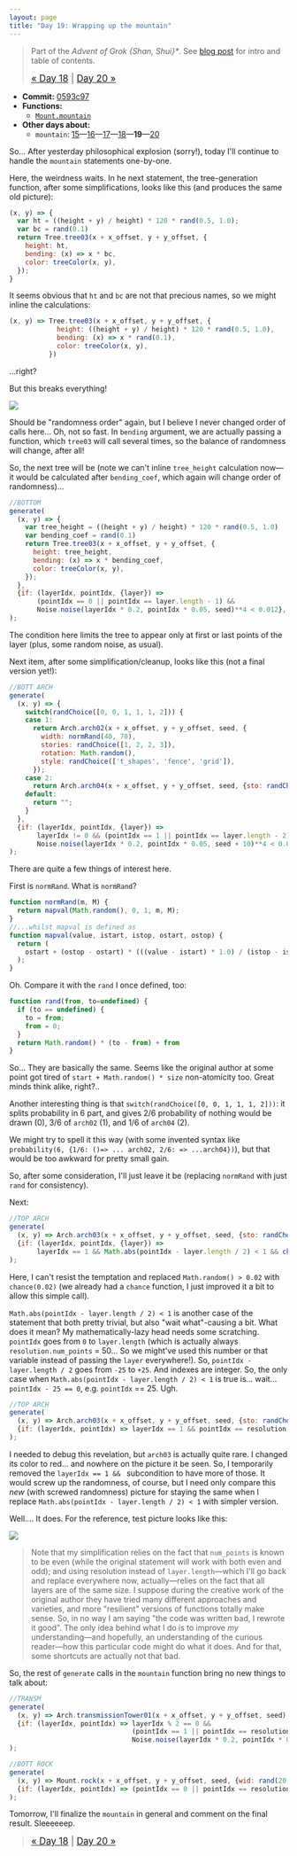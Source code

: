 ```yaml
---
layout: page
title: "Day 19: Wrapping up the mountain"
---
```


> Part of the _Advent of Grok {Shan, Shui}*_. See [blog post](/blog/2021-12-28-grok-shan-shui.html) for intro and table of contents.
>
> <big>[« Day 18](day18.html) | [Day 20 »](day20.html)</big>

* **Commit:** [0593c97](https://github.com/zverok/grok-shan-shui/commit/0593c97cbe4dd5f15c5b9c23b3e733f14ccc56ec)
* **Functions:**
  * [`Mount.mountain`](https://github.com/zverok/grok-shan-shui/blob/main/original.html#L1804)
* **Other days about:**
  * `mountain`: [15](day15.html)—[16](day16.html)—[17](day17.html)—[18](day18.html)—**19**—[20](day20.html)

So... After yesterday philosophical explosion (sorry!), today I'll continue to handle the `mountain` statements one-by-one.

Here, the weirdness waits. In he next statement, the tree-generation function, after some simplifications, looks like this (and produces the same old picture):

```js
(x, y) => {
  var ht = ((height + y) / height) * 120 * rand(0.5, 1.0);
  var bc = rand(0.1)
  return Tree.tree03(x + x_offset, y + y_offset, {
    height: ht,
    bending: (x) => x * bc,
    color: treeColor(x, y),
  });
}
```

It seems obvious that `ht` and `bc` are not that precious names, so we might inline the calculations:

```js
(x, y) => Tree.tree03(x + x_offset, y + y_offset, {
            height: ((height + y) / height) * 120 * rand(0.5, 1.0),
            bending: (x) => x * rand(0.1),
            color: treeColor(x, y),
          })
```
...right?

But this breaks everything!

![](/img/advent2021/image50.png)

Should be "randomness order" again, but I believe I never changed order of calls here... Oh, not so fast. In `bending` argument, we are actually passing a function, which `tree03` will call several times, so the balance of randomness will change, after all!

So, the next tree will be (note we can't inline `tree_height` calculation now—it would be calculated after `bending_coef`, which again will change order of randomness)...

```js
//BOTTOM
generate(
  (x, y) => {
    var tree_height = ((height + y) / height) * 120 * rand(0.5, 1.0)
    var bending_coef = rand(0.1)
    return Tree.tree03(x + x_offset, y + y_offset, {
      height: tree_height,
      bending: (x) => x * bending_coef,
      color: treeColor(x, y),
    });
  },
  {if: (layerIdx, pointIdx, {layer}) =>
       (pointIdx == 0 || pointIdx == layer.length - 1) &&
       Noise.noise(layerIdx * 0.2, pointIdx * 0.05, seed)**4 < 0.012},
);
```

The condition here limits the tree to appear only at first or last points of the layer (plus, some random noise, as usual).

Next item, after some simplification/cleanup, looks like this (not a final version yet!):

```js
//BOTT ARCH
generate(
  (x, y) => {
    switch(randChoice([0, 0, 1, 1, 1, 2])) {
    case 1:
      return Arch.arch02(x + x_offset, y + y_offset, seed, {
        width: normRand(40, 70),
        stories: randChoice([1, 2, 2, 3]),
        rotation: Math.random(),
        style: randChoice(['t_shapes', 'fence', 'grid']),
      });
    case 2:
      return Arch.arch04(x + x_offset, y + y_offset, seed, {sto: randChoice([1, 1, 1, 2, 2])});
    default:
      return "";
    }
  },
  {if: (layerIdx, pointIdx, {layer}) =>
       layerIdx != 0 && (pointIdx == 1 || pointIdx == layer.length - 2) &&
       Noise.noise(layerIdx * 0.2, pointIdx * 0.05, seed + 10)**4 < 0.008},
);
```

There are quite a few things of interest here.

First is `normRand`. What is `normRand`?

```js
function normRand(m, M) {
  return mapval(Math.random(), 0, 1, m, M);
}
//...whilst mapval is defined as
function mapval(value, istart, istop, ostart, ostop) {
  return (
    ostart + (ostop - ostart) * (((value - istart) * 1.0) / (istop - istart))
  );
}
```
Oh. Compare it with the `rand` I once defined, too:
```js
function rand(from, to=undefined) {
  if (to == undefined) {
    to = from;
    from = 0;
  }
  return Math.random() * (to - from) + from
}
```
So... They are basically the same. Seems like the original author at some point got tired of `start + Math.random() * size` non-atomicity too. Great minds think alike, right?..

Another interesting thing is that `switch(randChoice([0, 0, 1, 1, 1, 2]))`: it splits probability in 6 part, and gives 2/6 probability of nothing would be drawn (0), 3/6 of `arch02` (1), and 1/6 of `arch04` (2).

We might try to spell it this way (with some invented syntax like `probability(6, {1/6: ()=> ... arch02, 2/6: => ...arch04})`), but that would be too awkward for pretty small gain.

So, after some consideration, I'll just leave it be (replacing `normRand` with just `rand` for consistency).

Next:
```js
//TOP ARCH
generate(
  (x, y) => Arch.arch03(x + x_offset, y + y_offset, seed, {sto: randChoice([5, 7]), wid: rand(40, 60)}),
  {if: (layerIdx, pointIdx, {layer}) =>
       layerIdx == 1 && Math.abs(pointIdx - layer.length / 2) < 1 && chance(0.02)},
);
```

Here, I can't resist the temptation and replaced `Math.random() > 0.02` with `chance(0.02)` (we already had a `chance` function, I just improved it a bit to allow this simple call).

`Math.abs(pointIdx - layer.length / 2) < 1` is another case of the statement that both pretty trivial, but also "wait what"-causing a bit. What does it mean? My mathematically-lazy head needs some scratching. `pointIdx` goes from `0` to `layer.length` (which is actually always `resolution.num_points` = 50... So we might've used this number or that variable instead of passing the `layer` everywhere!). So, `pointIdx - layer.length / 2` goes from `-25` to `+25`. And indexes are integer. So, the only case when `Math.abs(pointIdx - layer.length / 2) < 1` is true is... wait... `pointIdx - 25 == 0`, e.g. `pointIdx` == 25. Ugh.

```js
//TOP ARCH
generate(
  (x, y) => Arch.arch03(x + x_offset, y + y_offset, seed, {sto: randChoice([5, 7]), wid: rand(40, 60)}),
  {if: (layerIdx, pointIdx) => layerIdx == 1 && pointIdx == resolution.num_points / 2 && chance(0.02)},
);
```

I needed to debug this revelation, but `arch03` is actually quite rare. I changed its color to red... and nowhere on the picture it be seen. So, I temporarily removed the `layerIdx == 1 && ` subcondition to have more of those. It would screw up the randomness, of course, but I need only compare this _new_ (with screwed randomness) picture for staying the same when I replace `Math.abs(pointIdx - layer.length / 2) < 1` with simpler version.

Well.... It does. For the reference, test picture looks like this:

![](/img/advent2021/image51.png)

> Note that my simplification relies on the fact that `num_points` is known to be even (while the original statement will work with both even and odd); and using resolution instead of `layer.length`—which I'll go back and replace everywhere now, actually—relies on the fact that all layers are of the same size. I suppose during the creative work of the original author they have tried many different approaches and varieties, and more "resilient" versions of functions totally make sense. So, in no way I am saying "the code was written bad, I rewrote it good". The only idea behind what I do is to improve _my_ understanding—and hopefully, an understanding of the curious reader—how this particular code might do what it does. And for that, some shortcuts are actually not that bad.

So, the rest of `generate` calls in the `mountain` function bring no new things to talk about:

```js
//TRANSM
generate(
  (x, y) => Arch.transmissionTower01(x + x_offset, y + y_offset, seed),
  {if: (layerIdx, pointIdx) => layerIdx % 2 == 0 &&
                               (pointIdx == 1 || pointIdx == resolution.num_points - 2) &&
                               Noise.noise(layerIdx * 0.2, pointIdx * 0.05, seed + 20 * Math.PI)**4 < 0.002},
);

//BOTT ROCK
generate(
  (x, y) => Mount.rock(x + x_offset, y + y_offset, seed, {wid: rand(20, 40), hei: rand(20, 40), sha: 2}),
  {if: (layerIdx, pointIdx) => (pointIdx == 0 || pointIdx == resolution.num_points - 1) && chance(0.1)},
);
```

Tomorrow, I'll finalize the `mountain` in general and comment on the final result. Sleeeeeep.

> <big>[« Day 18](day18.html) | [Day 20 »](day20.html)</big>
